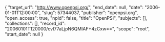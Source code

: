 {
  "target_url": "http://www.openpsi.org/", 
  "end_date": null, 
  "date": "2006-01-01T12:00:00", 
  "slug": 57344037, 
  "publisher": "openpsi.org", 
  "open_access": true, 
  "npld": false, 
  "title": "OpenPSI", 
  "subjects": [], 
  "collections": [], 
  "record_id": "20060101T120000/cvI77aLjpN6QMIAF+4zCxw==", 
  "scope": "root", 
  "start_date": null
}

